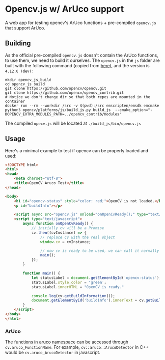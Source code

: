 # Opencv.js w/ ArUco support
A web app for testing opencv's ArUco functions + pre-compiled `opencv.js` that support ArUco.

## Building 
As the official pre-compiled `opencv.js` doesn't contain the ArUco functions, to use them, we need to build it ourselves.
The `opencv.js` in the `js` folder are built with the following command (copied from [here](https://github.com/opencv/opencv/issues/15913#issuecomment-756654306)), and the version is `4.12.0 (dev)`:

```
mkdir opencv_js_build
cd opencv_js_build
git clone https://github.com/opencv/opencv.git
git clone https://github.com/opencv/opencv_contrib.git
# Notice we don't change dir so that both repos are mounted in the container
docker run --rm --workdir /src -v $(pwd):/src emscripten/emsdk emcmake python3 opencv/platforms/js/build_js.py build_js  --cmake_option="-DOPENCV_EXTRA_MODULES_PATH=../opencv_contrib/modules"
```
The compiled `opecv.js` will be located at `./build_js/bin/opencv.js`

## Usage
Here's a minimal example to test if opencv can be properly loaded and used:

```html
<!DOCTYPE html>
<html>
<head>
    <meta charset="utf-8">
    <title>OpenCV Aruco Test</title>
</head>

<body>
    <h1 id="opencv-status" style="color: red;">OpenCV is not loaded.</h2>
    <p id="buildInfo"></p>

    <script async src="opencv.js" onload="onOpenCvReady();" type="text/javascript"></script>
    <script type="text/javascript">
        async function onOpenCvReady() {
            // initially cv will be a Promise
            cv.then((cvInstance) => {
                // replace cv with the real object
                window.cv = cvInstance;

                // now cv is ready to be used, we can call it normally
                main();
            });
        }

        function main() {
            let statusLabel = document.getElementById('opencv-status');
            statusLabel.style.color = 'green';
            statusLabel.innerHTML = "OpenCV is ready."

            console.log(cv.getBuildInformation());
            document.getElementById('buildInfo').innerText = cv.getBuildInformation();
        }
    </script>
</body>
</html>
```

### ArUco
The [functions in aruco namespace](https://docs.opencv.org/4.x/d4/d17/namespacecv_1_1aruco.html) can be accessed through `cv.aruco_FunctionName`.
For example, `cv::aruco::ArucoDetector` in C++ would be `cv.aruco_ArucoDetector` in javascript.